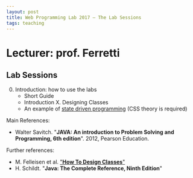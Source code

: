 ```yaml
---
layout: post
title: Web Programming Lab 2017 – The Lab Sessions
tags: teaching
---
```


# Lecturer: prof. Ferretti
## Lab Sessions

0. Introduction: how to use the labs
   * Short Guide
   * Introduction
X. Designing Classes
   * An example of [state driven programming](https://github.com/jackbergus/LucenePdfIndexer) (CSS theory is required)

Main References:
* Walter Savitch. "**JAVA: An introduction to Problem Solving and Programming, 6th edition**". 2012, Pearson Education.

Further references:
* M. Felleisen et al. ["**How To Design Classes**"](http://www.ccs.neu.edu/home/matthias/HtDC/htdc.pdf)
* H. Schildt. "**Java: The Complete Reference, Ninth Edition**" 
